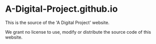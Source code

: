 # A-Digital-Project.github.io
This is the source of the 'A Digital Project' website.

We grant no license to use, modify or distribute the source code of this website.
